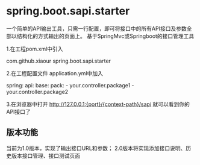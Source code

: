 # spring.boot.sapi.starter
一个简单的API输出工具，只需一行配置，即可将接口中的所有API接口及参数全部以结构化的方式输出的页面上。
基于SpringMvc或Springboot的接口管理工具

1.在工程pom.xml中引入

<dependency>
  <groupId>com.github.xiaour</groupId>
  <artifactId>spring.boot.sapi.starter</artifactId>
</dependency>

2.在工程配置文件 application.yml中加入

spring:
   api:
     base:
       pack:
        - your.controller.package1
        - your.controller.package2
 
 3.在浏览器中打开 http://127.0.0.1:{port}/{context-path}/sapi 就可以看到你的API接口了


## 版本功能

当前为1.0版本，实现了输出接口URL和参数；
2.0版本将实现添加接口说明、历史版本接口管理、接口测试页面
